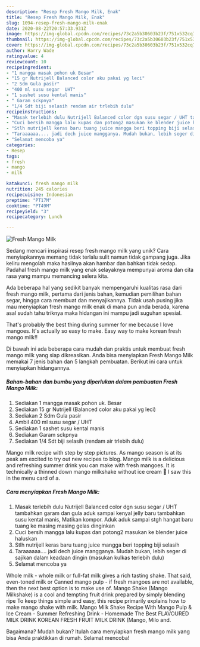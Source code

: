 ```yaml
---
description: "Resep Fresh Mango Milk, Enak"
title: "Resep Fresh Mango Milk, Enak"
slug: 1094-resep-fresh-mango-milk-enak
date: 2020-08-22T20:57:33.931Z
image: https://img-global.cpcdn.com/recipes/73c2a5b30603b23f/751x532cq70/fresh-mango-milk-foto-resep-utama.jpg
thumbnail: https://img-global.cpcdn.com/recipes/73c2a5b30603b23f/751x532cq70/fresh-mango-milk-foto-resep-utama.jpg
cover: https://img-global.cpcdn.com/recipes/73c2a5b30603b23f/751x532cq70/fresh-mango-milk-foto-resep-utama.jpg
author: Harry Wade
ratingvalue: 4
reviewcount: 10
recipeingredient:
- "1 mangga masak pohon uk Besar"
- "15 gr Nutrijell Balanced color aku pakai yg leci"
- "2 Sdm Gula pasir"
- "400 ml susu segar  UHT"
- "1 sashet susu kental manis"
- " Garam sckpnya"
- "1/4 Sdt biji selasih rendam air trlebih dulu"
recipeinstructions:
- "Masak terlebih dulu Nutrijell Balanced color dgn susu segar / UHT tambahkan garam dan gula aduk sampai kenyal jelly baru tambahkan susu kental manis, Matikan kompor. Aduk aduk sampai stgh hangat baru tuang ke masing masing gelas dinginkan"
- "Cuci bersih mangga lalu kupas dan potong2 masukan ke blender juice haluskan"
- "Stlh nutrijell keras baru tuang juice mangga beri topping biji selasih"
- "Taraaaaaa.... jadi dech juice mangganya. Mudah bukan, lebih seger di sajikan dalam keadaan dingin (masukan kulkas terlebih dulu)"
- "Selamat mencoba ya"
categories:
- Resep
tags:
- fresh
- mango
- milk

katakunci: fresh mango milk 
nutrition: 245 calories
recipecuisine: Indonesian
preptime: "PT17M"
cooktime: "PT49M"
recipeyield: "3"
recipecategory: Lunch

---
```



![Fresh Mango Milk](https://img-global.cpcdn.com/recipes/73c2a5b30603b23f/751x532cq70/fresh-mango-milk-foto-resep-utama.jpg)

Sedang mencari inspirasi resep fresh mango milk yang unik? Cara menyiapkannya memang tidak terlalu sulit namun tidak gampang juga. Jika keliru mengolah maka hasilnya akan hambar dan bahkan tidak sedap. Padahal fresh mango milk yang enak selayaknya mempunyai aroma dan cita rasa yang mampu memancing selera kita.

Ada beberapa hal yang sedikit banyak mempengaruhi kualitas rasa dari fresh mango milk, pertama dari jenis bahan, kemudian pemilihan bahan segar, hingga cara membuat dan menyajikannya. Tidak usah pusing jika mau menyiapkan fresh mango milk enak di mana pun anda berada, karena asal sudah tahu triknya maka hidangan ini mampu jadi suguhan spesial.

That&#39;s probably the best thing during summer for me because I love mangoes. It&#39;s actually so easy to make. Easy way to make korean fresh mango milk!!


Di bawah ini ada beberapa cara mudah dan praktis untuk membuat fresh mango milk yang siap dikreasikan. Anda bisa menyiapkan Fresh Mango Milk memakai 7 jenis bahan dan 5 langkah pembuatan. Berikut ini cara untuk menyiapkan hidangannya.

<!--inarticleads1-->

##### Bahan-bahan dan bumbu yang diperlukan dalam pembuatan Fresh Mango Milk:

1. Sediakan 1 mangga masak pohon uk. Besar
1. Sediakan 15 gr Nutrijell (Balanced color aku pakai yg leci)
1. Sediakan 2 Sdm Gula pasir
1. Ambil 400 ml susu segar / UHT
1. Sediakan 1 sashet susu kental manis
1. Sediakan  Garam sckpnya
1. Sediakan 1/4 Sdt biji selasih (rendam air trlebih dulu)


Mango milk recipe with step by step pictures. As mango season is at its peak am excited to try out new recipes to blog. Mango milk is a delicious and refreshing summer drink you can make with fresh mangoes. It is technically a thinned down mango milkshake without ice cream 🙂 I saw this in the menu card of a. 

<!--inarticleads2-->

##### Cara menyiapkan Fresh Mango Milk:

1. Masak terlebih dulu Nutrijell Balanced color dgn susu segar / UHT tambahkan garam dan gula aduk sampai kenyal jelly baru tambahkan susu kental manis, Matikan kompor. Aduk aduk sampai stgh hangat baru tuang ke masing masing gelas dinginkan
1. Cuci bersih mangga lalu kupas dan potong2 masukan ke blender juice haluskan
1. Stlh nutrijell keras baru tuang juice mangga beri topping biji selasih
1. Taraaaaaa.... jadi dech juice mangganya. Mudah bukan, lebih seger di sajikan dalam keadaan dingin (masukan kulkas terlebih dulu)
1. Selamat mencoba ya


Whole milk - whole milk or full-fat milk gives a rich tasting shake. That said, even-toned milk or Canned mango pulp - if fresh mangoes are not available, then the next best option is to make use of. Mango Shake (Mango Milkshake) is a cool and tempting fruit drink prepared by simply blending ripe To keep things simple and easy, this recipe primarily explains how to make mango shake with milk. Mango Milk Shake Recipe With Mango Pulp &amp; Ice Cream - Summer Refreshing Drink - Homemade The Best FLAVOURED MILK DRINK KOREAN FRESH FRUIT MILK DRINK (Mango, Milo and. 

Bagaimana? Mudah bukan? Itulah cara menyiapkan fresh mango milk yang bisa Anda praktikkan di rumah. Selamat mencoba!
